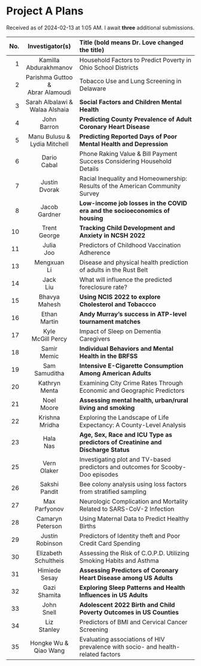 # Project A Plans

Received as of 2024-02-13 at 1:05 AM. I await **three** additional submissions.

No. | Investigator(s) | Title (bold means Dr. Love changed the title)
---: | :--------------: | :-----------------------------------------------------------
1 | Kamilla <br /> Abdurakhmanov | Household Factors to Predict Poverty in Ohio School Districts
2 | Parishma Guttoo & <br /> Abrar Alamoudi | Tobacco Use and Lung Screening in Delaware
3 | Sarah Albalawi & <br /> Walaa Alshaia | **Social Factors and Children Mental Health**
4 | John <br /> Barron | **Predicting County Prevalence of Adult Coronary Heart Disease**
5 | Manu Bulusu & <br /> Lydia Mitchell | **Predicting Reported Days of Poor Mental Health and Depression**
6 | Dario <br /> Cabal | Phone Raking Value & Bill Payment Success Considering Household Details
7 | Justin <br /> Dvorak | Racial Inequality and Homeownership: Results of the American Community Survey
8 | Jacob <br /> Gardner | **Low-income job losses in the COVID era and the socioeconomics of housing**
10 | Trent <br /> George | **Tracking Child Development and Anxiety in NCSH 2022**
11 | Julia <br /> Joo | Predictors of Childhood Vaccination Adherence
13 | Mengxuan <br /> Li | Disease and physical health prediction of adults in the Rust Belt
14 | Jack <br /> Liu | What will influence the predicted foreclosure rate?
15 | Bhavya <br /> Mahesh | **Using NCIS 2022 to explore Cholesterol and Tobaccco**
16 | Ethan <br /> Martin | **Andy Murray’s success in ATP-level tournament matches**
17 | Kyle <br /> McGill Percy | Impact of Sleep on Dementia Caregivers
18 | Samir <br /> Memic | **Individual Behaviors and Mental Health in the BRFSS**
19 | Sam <br /> Samuditha | **Intensive E-Cigarette Consumption Among American Adults**
20 | Kathryn <br /> Menta | Examining City Crime Rates Through Economic and Geographic Predictors
21 | Noel <br /> Moore | **Assessing mental health, urban/rural living and smoking**
22 | Krishna <br /> Mridha | Exploring the Landscape of Life Expectancy: A County-Level Analysis
23 | Hala <br /> Nas | **Age, Sex, Race and ICU Type as predictors of Creatinine and Discharge Status**
25 | Vern <br /> Olaker | Investigating plot and TV-based predictors and outcomes for Scooby-Doo episodes
26 | Sakshi <br /> Pandit | Bee colony analysis using loss factors from stratified sampling
27 | Max <br /> Parfyonov | Neurologic Complication and Mortality Related to SARS-CoV-2 Infection
28 | Camaryn <br /> Peterson | Using Maternal Data to Predict Healthy Births
29 | Justin <br /> Robinson | Predictors of Identity theft and Poor Credit Card Spending
30 | Elizabeth <br /> Schultheis | Assessing the Risk of C.O.P.D. Utilizing Smoking Habits and Asthma
31 | Himiede <br /> Sesay | **Assessing Predictors of Coronary Heart Disease among US Adults**
32 | Gazi <br /> Shamita | **Exploring Sleep Patterns and Health Influences in US Adults**
33 | John <br /> Snell | **Adolescent 2022 Birth and Child Poverty Outcomes in US Counties**
34 | Liz <br /> Stanley | Predictors of BMI and Cervical Cancer Screening
35 | Hongke Wu & <br /> Qiao Wang | Evaluating associations of HIV prevalence with socio- and health-related factors

